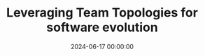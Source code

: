 ---
title: 'Leveraging Team Topologies for software evolution'
description: >
 Have you ever faced roadblocks in software development stemming from disjointed team structures or interactions? You’re not alone. Misalignments between software and the domain, siloed teams focusing on discrete tasks, or processes dictating software architecture often culminate in rigid software not resonating with evolving requirements.
 <br/><br/>
 Enter Team Topologies, a pattern language, and a set of principles and practices to ensure a swift flow of changes while honoring human-centric aspects like trust boundaries and cognitive load. This perspective prompts a riveting question: What if we modify how teams interact with each other and leverage these interactions to evolve our software? What would such a world look like?
 <br/><br/>
 Through real-world use cases, we’ll discuss and understand the implications of applying Team Topologies and fast-flow principles. This workshop is not just theory; it’s about practical engagement, discussion, and learning by doing.
 <br/><br/>
 At the end of this workshop, you’ll be able to:
 - Engage in insightful discussions with your team on the core concepts of Team Topologies.
 - Employ learned techniques to explore how your software can evolve and what the implications are.
conference: 'NCrafts'
type: 'hands-on'
location: 'Paris, France'
website: https://ncrafts.io/speaker/joaorosa
date: 2024-06-17 00:00:00
featured_image: '/images/speaking/2024-03-07-flowcon-intentional-architecture.webp'
---